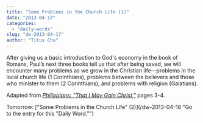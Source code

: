 ```yaml
---
title: "Some Problems in the Church Life (1)"
date: "2013-04-17"
categories: 
  - "daily-words"
slug: "dw-2013-04-17"
author: "Titus Chu"
---
```


After giving us a basic introduction to God's economy in the book of Romans, Paul’s next three books tell us that after being saved, we will encounter many problems as we grow in the Christian life—problems in the local church life (1 Corinthians), problems between the believers and those who minister to them (2 Corinthians), and problems with religion (Galatians).

Adapted from _[Philippians: "That I May Gain Christ,"](/book-philippians "Go to the listing for this book.")_ pages 3-4.

Tomorrow: ["Some Problems in the Church Life" (2)](/dw-2013-04-18 "Go to the entry for this "Daily Word."")

